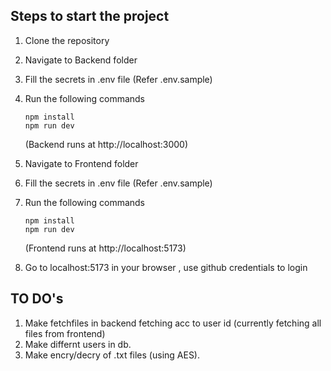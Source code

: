 ## Steps to start the project

1. Clone the repository
2. Navigate to Backend folder
3. Fill the secrets in .env file (Refer .env.sample)
4. Run the following commands
   ```
   npm install
   npm run dev
   ```
   (Backend runs at http://localhost:3000)
5. Navigate to Frontend folder
6. Fill the secrets in .env file (Refer .env.sample)
7. Run the following commands

   ```
   npm install
   npm run dev
   ```

   (Frontend runs at http://localhost:5173)

8. Go to localhost:5173 in your browser , use github credentials to login

## TO DO's

1. Make fetchfiles in backend fetching acc to user id (currently fetching all files from frontend)
2. Make differnt users in db.
3. Make encry/decry of .txt files (using AES).
